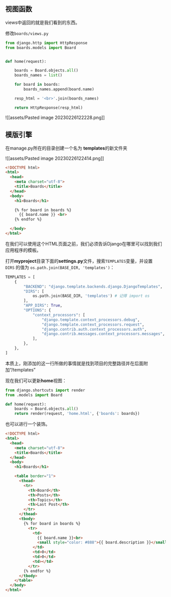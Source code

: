 ## 视图函数

views中返回的就是我们看到的东西。

修改`boards/views.py`

```python
from django.http import HttpResponse
from boards.models import Board


def home(request):

    boards = Board.objects.all()
    boards_names = list()

    for board in boards:
        boards_names.append(board.name)

    resp_html = '<br>'.join(boards_names)

    return HttpResponse(resp_html)
```

![[assets/Pasted image 20230226122228.png]]

## 模版引擎

在manage.py所在的目录创建一个名为 **templates**的新文件夹

![[assets/Pasted image 20230226122414.png]]

```html
<!DOCTYPE html>
<html>
  <head>
    <meta charset="utf-8">
    <title>Boards</title>
  </head>
  <body>
    <h1>Boards</h1>

    {% for board in boards %}
      {{ board.name }} <br>
    {% endfor %}

  </body>
</html>
```

在我们可以使用这个HTML页面之前，我们必须告诉Django在哪里可以找到我们应用程序的模板。

打开**myproject**目录下面的**settings.py**文件，搜索`TEMPLATES`变量，并设置`DIRS` 的值为 `os.path.join(BASE_DIR, 'templates')`：

```python
TEMPLATES = [
    {
        "BACKEND": "django.template.backends.django.DjangoTemplates",
        "DIRS": [
	        os.path.join(BASE_DIR, 'templates') # 记得 import os
        ],
        "APP_DIRS": True,
        "OPTIONS": {
            "context_processors": [
                "django.template.context_processors.debug",
                "django.template.context_processors.request",
                "django.contrib.auth.context_processors.auth",
                "django.contrib.messages.context_processors.messages",
            ],
        },
    },
]
```

本质上，刚添加的这一行所做的事情就是找到项目的完整路径并在后面附加“/templates”

现在我们可以更新**home**视图：

```python
from django.shortcuts import render
from .models import Board

def home(request):
    boards = Board.objects.all()
    return render(request, 'home.html', {'boards': boards})
```

也可以进行一个装饰。

```html
<!DOCTYPE html>
<html>
  <head>
    <meta charset="utf-8">
    <title>Boards</title>
  </head>
  <body>
    <h1>Boards</h1>

    <table border="1">
      <thead>
        <tr>
          <th>Board</th>
          <th>Posts</th>
          <th>Topics</th>
          <th>Last Post</th>
        </tr>
      </thead>
      <tbody>
        {% for board in boards %}
          <tr>
            <td>
              {{ board.name }}<br>
              <small style="color: #888">{{ board.description }}</small>
            </td>
            <td>0</td>
            <td>0</td>
            <td></td>
          </tr>
        {% endfor %}
      </tbody>
    </table>
  </body>
</html>
```
